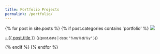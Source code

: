 ```yaml
---
title: Portfolio Projects
permalink: /portfolio/
---
```

<div class="row">

  {% for post in site.posts %}
    {% if post.categories contains 'portfolio' %}
    <img src="{% post.featured_img %}"/>
    <div class="list-item">
    <p class="list-post-title">
        <a href="{{ site.baseurl }}{{ post.url }}">- {{ post.title }}</a> (<small>{{post.date | date: "%m/%d/%y" }}</small>)
        </p>
    </div>
    {% endif %}
  {% endfor %}
</div>

